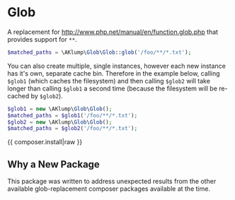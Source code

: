 <!--
id: readme
tags: ''
-->

# Glob

A replacement for http://www.php.net/manual/en/function.glob.php that provides support for `**`.

```php
$matched_paths = \AKlump\Glob\Glob::glob('/foo/**/*.txt');
```

You can also create multiple, single instances, however each new instance has it's own, separate cache bin. Therefore in the example below, calling `$glob1` (which caches the filesystem) and then calling `$glob2` will take longer than calling `$glob1` a second time (because the filesystem will be re-cached by `$glob2`).

```php
$glob1 = new \AKlump\Glob\Glob();
$matched_paths = $glob1('/foo/**/*.txt');
$glob2 = new \AKlump\Glob\Glob();
$matched_paths = $glob2('/foo/**/*.txt');
```

{{ composer.install|raw }}

## Why a New Package

This package was written to address unexpected results from the other available glob-replacement composer packages available at the time.
